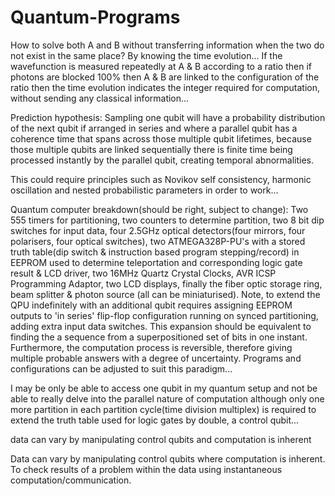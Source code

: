 # Quantum-Programs

How to solve both A and B without transferring information when the two do not exist in the same place? By knowing the time evolution... If the wavefunction is measured repeatedly at A & B according to a ratio then if photons are blocked 100% then A & B are linked to the configuration of the ratio then the time evolution indicates the integer required for computation, without sending any classical information...

Prediction hypothesis:
Sampling one qubit will have a probability distribution of the next qubit if arranged in series and where a parallel qubit has a coherence time that spans across those multiple qubit lifetimes, because those multiple qubits are linked sequentially there is finite time being processed instantly by the parallel qubit, creating temporal abnormalities.

This could require principles such as Novikov self consistency, harmonic oscillation and nested probabilistic parameters in order to work...

Quantum computer breakdown(should be right, subject to change):
Two 555 timers for partitioning, two counters to determine partition, two 8 bit dip switches for input data, four 2.5GHz optical detectors(four mirrors, four polarisers, four optical switches), two ATMEGA328P-PU's with a stored truth table(dip switch & instruction based program stepping/record) in EEPROM used to determine teleportation and corresponding logic gate result & LCD driver, two 16MHz Quartz Crystal Clocks, AVR ICSP Programming Adaptor, two LCD displays, finally the fiber optic storage ring, beam splitter & photon source (all can be miniaturised).
Note, to extend the QPU indefinitely with an additional qubit requires assigning EEPROM outputs to 'in series' flip-flop configuration running on synced partitioning, adding extra input data switches.
This expansion should be equivalent to finding the a sequence from a superpositioned set of bits in one instant. Furthermore, the computation process is reversible, therefore giving multiple probable answers with a degree of uncertainty. Programs and configurations can be adjusted to suit this paradigm...

I may be only be able to access one qubit in my quantum setup and not be able to really delve into the parallel nature of computation although only one more partition in each partition cycle(time division multiplex) is required to extend the truth table used for logic gates by double, a control qubit...

data can vary by manipulating control qubits and computation is inherent 

Data can vary by manipulating control qubits where computation is inherent. To check results of a problem within the data using instantaneous computation/communication.

